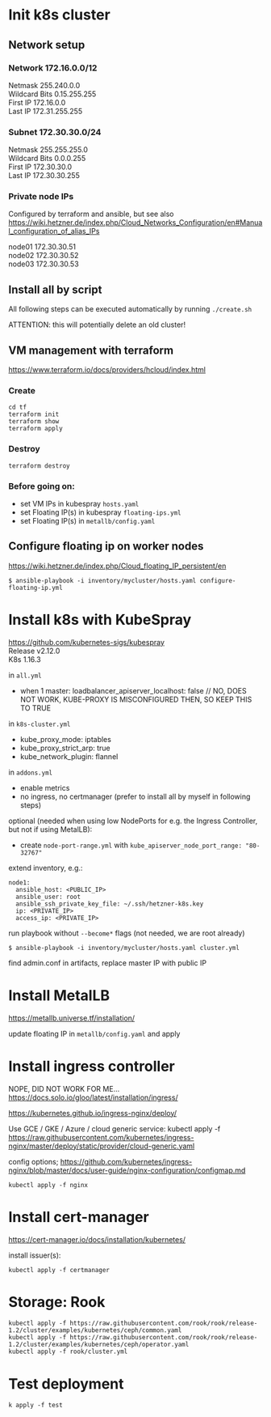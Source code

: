 # Init k8s cluster

## Network setup

### Network 172.16.0.0/12  

Netmask	255.240.0.0  
Wildcard Bits	0.15.255.255  
First IP	172.16.0.0  
Last IP	    172.31.255.255  

### Subnet 172.30.30.0/24  

Netmask	255.255.255.0  
Wildcard Bits	0.0.0.255  
First IP	172.30.30.0  
Last IP	    172.30.30.255  

### Private node IPs  

Configured by terraform and ansible, but see also https://wiki.hetzner.de/index.php/Cloud_Networks_Configuration/en#Manual_configuration_of_alias_IPs

node01 172.30.30.51  
node02 172.30.30.52  
node03 172.30.30.53  

## Install all by script

All following steps can be executed automatically by running `./create.sh`

ATTENTION: this will potentially delete an old cluster!

## VM management with terraform

https://www.terraform.io/docs/providers/hcloud/index.html

### Create

    cd tf  
    terraform init  
    terraform show  
    terraform apply  

### Destroy

    terraform destroy  

### Before going on:

- set VM IPs in kubespray `hosts.yaml`
- set Floating IP(s) in kubespray `floating-ips.yml`  
- set Floating IP(s) in `metallb/config.yaml`

## Configure floating ip on worker nodes

https://wiki.hetzner.de/index.php/Cloud_floating_IP_persistent/en

    $ ansible-playbook -i inventory/mycluster/hosts.yaml configure-floating-ip.yml

# Install k8s with KubeSpray

https://github.com/kubernetes-sigs/kubespray  
Release v2.12.0  
K8s 1.16.3  

in `all.yml`
- when 1 master: loadbalancer_apiserver_localhost: false  // NO, DOES NOT WORK, KUBE-PROXY IS MISCONFIGURED THEN, SO KEEP THIS TO TRUE

in `k8s-cluster.yml`
- kube_proxy_mode: iptables
- kube_proxy_strict_arp: true
- kube_network_plugin: flannel

in `addons.yml`
- enable metrics  
- no ingress, no certmanager (prefer to install all by myself in following steps)

optional (needed when using low NodePorts for e.g. the Ingress Controller, but not if using MetalLB):
- create `node-port-range.yml` with `kube_apiserver_node_port_range: "80-32767"`

extend inventory, e.g.:

    node1:
      ansible_host: <PUBLIC_IP>
      ansible_user: root
      ansible_ssh_private_key_file: ~/.ssh/hetzner-k8s.key
      ip: <PRIVATE_IP>
      access_ip: <PRIVATE_IP>

run playbook without `--become*` flags (not needed, we are root already)

    $ ansible-playbook -i inventory/mycluster/hosts.yaml cluster.yml

find admin.conf in artifacts, replace master IP with public IP

# Install MetalLB

https://metallb.universe.tf/installation/

update floating IP in `metallb/config.yaml` and apply

# Install ingress controller

NOPE, DID NOT WORK FOR ME... https://docs.solo.io/gloo/latest/installation/ingress/

https://kubernetes.github.io/ingress-nginx/deploy/

Use GCE / GKE / Azure / cloud generic service:
kubectl apply -f https://raw.githubusercontent.com/kubernetes/ingress-nginx/master/deploy/static/provider/cloud-generic.yaml

config options;
https://github.com/kubernetes/ingress-nginx/blob/master/docs/user-guide/nginx-configuration/configmap.md

    kubectl apply -f nginx
    
# Install cert-manager

https://cert-manager.io/docs/installation/kubernetes/  

install issuer(s):
    
    kubectl apply -f certmanager

# Storage: Rook

    kubectl apply -f https://raw.githubusercontent.com/rook/rook/release-1.2/cluster/examples/kubernetes/ceph/common.yaml
    kubectl apply -f https://raw.githubusercontent.com/rook/rook/release-1.2/cluster/examples/kubernetes/ceph/operator.yaml
    kubectl apply -f rook/cluster.yml

# Test deployment

    k apply -f test
    
 
